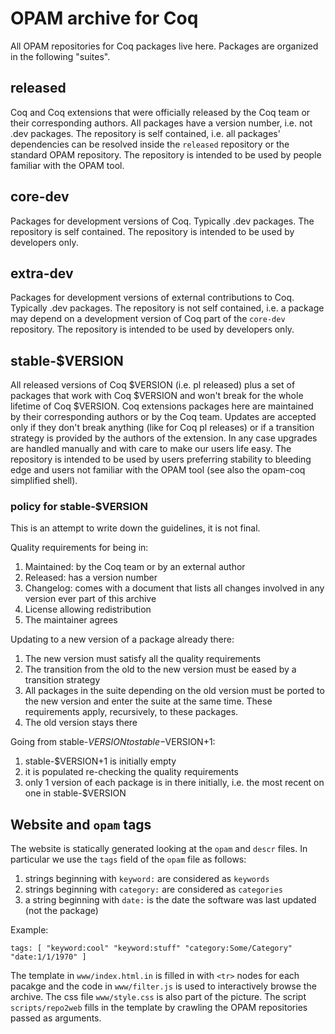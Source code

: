 # OPAM archive for Coq

All OPAM repositories for Coq packages live here.
Packages are organized in the following "suites".

## released

Coq and Coq extensions that were officially released by the Coq team or their
corresponding authors.  All packages have a version number, i.e. not .dev
packages.  The repository is self contained, i.e. all packages' dependencies
can be resolved inside the `released` repository or the standard OPAM
repository.
The repository is intended to be used by people familiar with the OPAM
tool.

## core-dev

Packages for development versions of Coq.  Typically .dev packages.
The repository is self contained.
The repository is intended to be used by developers only. 

## extra-dev

Packages for development versions of external contributions to Coq.  Typically
.dev packages.  The repository is not self contained, i.e. a package may
depend on a development version of Coq part of the `core-dev` repository.
The repository is intended to be used by developers only. 

## stable-$VERSION

All released versions of Coq $VERSION (i.e. pl released) plus a set of packages
that work with Coq $VERSION and won't break for the whole lifetime of Coq
$VERSION.  Coq extensions packages here are maintained by their corresponding
authors or by the Coq team.  Updates are accepted only if they don't break
anything (like for Coq pl releases) or if a transition strategy is provided by
the authors of the extension.  In any case upgrades are handled manually and
with care to make our users life easy.  The repository is intended to be used
by users preferring stability to bleeding edge and users not familiar with the
OPAM tool (see also the opam-coq simplified shell).

### policy for stable-$VERSION
This is an attempt to write down the guidelines, it is not final.

Quality requirements for being in:

 1. Maintained: by the Coq team or by an external author
 1. Released: has a version number
 1. Changelog: comes with a document that lists all changes
    involved in any version ever part of this archive
 1. License allowing redistribution
 1. The maintainer agrees

Updating to a new version of a package already there:

 1. The new version must satisfy all the quality requirements
 1. The transition from the old to the new version must be
    eased by a transition strategy
 1. All packages in the suite depending on the old version
    must be ported to the new version and enter the suite
    at the same time.  These requirements apply, recursively, to
    these packages.
 1. The old version stays there

Going from stable-$VERSION to stable-$VERSION+1:

 1. stable-$VERSION+1 is initially empty
 1. it is populated re-checking the quality requirements
 1. only 1 version of each package is in there initially, i.e.
    the most recent on one in stable-$VERSION
    

## Website and `opam` tags
The website is statically generated looking at the `opam` and `descr` files.
In particular we use the `tags` field of the `opam` file as follows:

 1. strings beginning with `keyword:` are considered as `keywords`
 2. strings beginning with `category:` are considered as `categories`
 3. a string beginning with `date:` is the date the software was last updated (not the package)
 
Example:

    tags: [ "keyword:cool" "keyword:stuff" "category:Some/Category" "date:1/1/1970" ]
 
The template in `www/index.html.in` is filled in with `<tr>` nodes for each pacakge
and the code in `www/filter.js` is used to interactively browse the archive.  The css
file `www/style.css` is also part of the picture.  The script `scripts/repo2web` fills in
the template by crawling the OPAM repositories passed as arguments.
